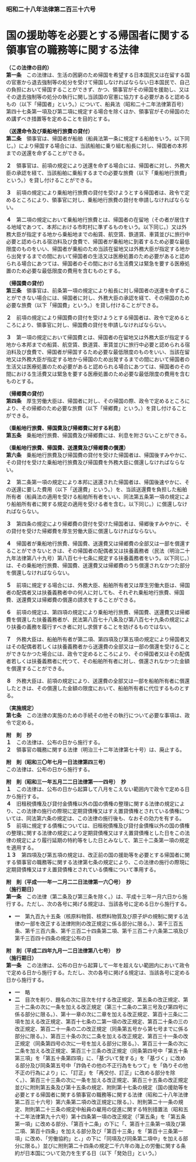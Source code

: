 ### 昭和二十八年法律第二百三十六号  
# 国の援助等を必要とする帰国者に関する領事官の職務等に関する法律  
  
**（この法律の目的）**  
**第一条**　この法律は、生活の困窮のため帰国を希望する日本国民又は在留する国の官憲から退去強制等の処分を受けて帰国しなければならない日本国民で、自己の負担において帰国することができず、かつ、領事官がその帰国を援助し、又はその退去強制等の処分の執行に関し当該国の官憲に協力する必要があると認めるもの（以下「帰国者」という。）について、船員法（昭和二十二年法律第百号）第四十七条第一項及び第二項に規定する場合を除くほか、領事官がその帰国のため講ずべき措置等を定めることを目的とする。  
  
**（送還命令及び乗船地行旅費の貸付）**  
**第二条**　領事官は、帰国者が船舶（船員法第一条に規定する船舶をいう。以下同じ。）により帰国する場合には、当該船舶に乗り組む船長に対し、帰国者の本邦までの送還を命ずることができる。  
  
**２**　領事官は、前項の規定により送還を命ずる場合には、帰国者に対し、外務大臣の承認を経て、当該船舶に乗船するまでの必要な旅費（以下「乗船地行旅費」という。）を貸し付けることができる。  
  
**３**　前項の規定により乗船地行旅費の貸付を受けようとする帰国者は、政令で定めるところにより、領事官に対し、乗船地行旅費の貸付を申請しなければならない。  
  
**４**　第二項の規定において乗船地行旅費とは、帰国者の在留地（その者が居住する地域であつて、本邦における市町村に準ずるものをいう。以下同じ。）又は外務大臣が指定する地から乗船地までの船賃、航空賃、鉄道賃、車賃並びに旅行中必要と認められる宿泊料及び食費で、帰国者が乗船地に到着するため必要な最低限度のものをいい、帰国者が乗船のため当該在留地又は外務大臣が指定する地から出発するまでの間において帰国者の生活又は医療処置のため必要があると認められる場合にあつては、帰国者のその間における生活費又は緊急を要する医療処置のため必要な最低限度の費用を含むものとする。  
  
**（帰国費の貸付）**  
**第三条**　領事官は、前条第一項の規定により船長に対し帰国者の送還を命ずることができない場合には、帰国者に対し、外務大臣の承認を経て、その帰国のため必要な旅費（以下「帰国費」という。）を貸し付けることができる。  
  
**２**　前項の規定により帰国費の貸付を受けようとする帰国者は、政令で定めるところにより、領事官に対し、帰国費の貸付を申請しなければならない。  
  
**３**　第一項の規定において帰国費とは、帰国者の在留地又は外務大臣が指定する地から本邦までの船賃、航空賃、鉄道賃、車賃並びに旅行中必要と認められる宿泊料及び食費で、帰国者が帰国するため必要な最低限度のものをいい、当該在留地又は外務大臣が指定する地から帰国のため出発するまでの間において帰国者の生活又は医療処置のため必要があると認められる場合にあつては、帰国者のその間における生活費又は緊急を要する医療処置のため必要な最低限度の費用を含むものとする。  
  
**（帰郷費の貸付）**  
**第四条**　厚生労働大臣は、帰国者に対し、その帰国の際、政令で定めるところにより、その帰郷のため必要な旅費（以下「帰郷費」という。）を貸し付けることができる。  
  
**（乗船地行旅費、帰国費及び帰郷費に対する利息）**  
**第五条**　乗船地行旅費、帰国費及び帰郷費には、利息を附さないことができる。  
  
**（乗船地行旅費、帰国費、送還費及び帰郷費の償還）**  
**第六条**　乗船地行旅費及び帰国費の貸付を受けた帰国者は、帰国後すみやかに、その貸付を受けた乗船地行旅費及び帰国費を外務大臣に償還しなければならない。  
  
**２**　第二条第一項の規定により本邦に送還された帰国者は、帰国後速やかに、その送還に要した費用（以下「送還費」という。）を、当該送還費を負担した船舶所有者（船員法の適用を受ける船舶所有者をいい、同法第五条第一項の規定により船舶所有者に関する規定の適用を受ける者を含む。以下同じ。）に償還しなければならない。  
  
**３**　第四条の規定により帰郷費の貸付を受けた帰国者は、帰郷後すみやかに、その貸付を受けた帰郷費を厚生労働大臣に償還しなければならない。  
  
**４**　帰国者が乗船地行旅費、帰国費、送還費又は帰郷費の全部又は一部を償還することができないときは、その帰国者の配偶者又は扶養義務者（民法（明治二十九年法律第八十九号）第八百七十七条に規定する扶養義務者をいう。以下同じ。）は、その乗船地行旅費、帰国費、送還費又は帰郷費のうち償還されなかつた部分を償還しなければならない。  
  
**５**　前項に規定する場合には、外務大臣、船舶所有者又は厚生労働大臣は、帰国者の配偶者又は扶養義務者中の何人に対しても、それぞれ乗船地行旅費、帰国費、送還費又は帰郷費の償還の請求をすることができる。  
  
**６**　前項の規定は、第四項の規定により乗船地行旅費、帰国費、送還費又は帰郷費を償還した扶養義務者が、民法第八百七十八条及び第八百七十九条の規定により扶養の義務を履行すべき者に対し求償することを妨げるものではない。  
  
**７**　外務大臣は、船舶所有者が第二項、第四項及び第五項の規定により帰国者又はその配偶者若しくは扶養義務者から送還費の全部又は一部の償還を受けることができなかつた場合には、政令で定めるところにより、その帰国者又はその配偶者若しくは扶養義務者に代つて、その船舶所有者に対し、償還されなかつた金額を償還することができる。  
  
**８**　外務大臣は、前項の規定により、送還費の全部又は一部を船舶所有者に償還したときは、その償還した金額の限度において、船舶所有者に代位するものとする。  
  
**（実施規定）**  
**第七条**　この法律の実施のための手続その他その執行について必要な事項は、政令で定める。  
  
**附　則　抄**  
**１**　この法律は、公布の日から施行する。  
**２**　領事官の職務に関する法律（明治三十二年法律第七十号）は、廃止する。  
  
**附　則（昭和三〇年七月一日法律第四三号）**  
この法律は、公布の日から施行する。  
  
**附　則（昭和三一年五月二二日法律第一一四号）　抄**  
**１**　この法律は、公布の日から起算して八月をこえない範囲内で政令で定める日から施行する。  
**４**　旧租税債権及び貸付金債権以外の国の債権の整理に関する法律の規定により、この法律の施行の際現に定期貸債権又はすえ置貸債権とされている債権については、同法第六条の規定は、この法律の施行後も、なおその効力を有する。  
**５**　前項に規定する債権については、旧租税債権及び貸付金債権以外の国の債権の整理に関する法律の規定により定期貸債権又はすえ置貸債権とした日をこの法律の規定により履行延期の特約等をした日とみなして、第三十二条第一項の規定を適用する。  
**１３**　第四項及び第五項の規定は、改正前の国の援助等を必要とする帰国者に関する領事官の職務等に関する法律第七条の規定により、この法律の施行の際現に定期貸債権又はすえ置貸債権とされている債権について準用する。  
  
**附　則（平成一一年一二月二二日法律第一六〇号）　抄**  
**（施行期日）**  
**第一条**　この法律（第二条及び第三条を除く。）は、平成十三年一月六日から施行する。ただし、次の各号に掲げる規定は、当該各号に定める日から施行する。  
* **一**　第九百九十五条（核原料物質、核燃料物質及び原子炉の規制に関する法律の一部を改正する法律附則の改正規定に係る部分に限る。）、第千三百五条、第千三百六条、第千三百二十四条第二項、第千三百二十六条第二項及び第千三百四十四条の規定公布の日  
  
**附　則（平成二四年九月一二日法律第八七号）　抄**  
**（施行期日）**  
**第一条**　この法律は、公布の日から起算して一年を超えない範囲内において政令で定める日から施行する。ただし、次の各号に掲げる規定は、当該各号に定める日から施行する。  
* **一**　略  
* **二**　目次を削り、題名の次に目次を付する改正規定、第五条の改正規定、第三十二条の次に一条を加える改正規定（第三十二条の二第三号及び第四号に係る部分に限る。）、第十一章の次に二章を加える改正規定、第百十三条に二項を加える改正規定、第百十七条の二第一項の改正規定、第百二十条の三の改正規定、第百二十一条の二の改正規定（同条第五号から第七号までに係る部分に限る。）、第百三十条の次に二条を加える改正規定、第百三十一条の改正規定（同条第四号の次に一号を加える部分に限る。）、第百三十一条の次に二条を加える改正規定、第百三十三条の改正規定（同条第四号中「第五十条第三項」を「第五十条第四項」に、「基づいて発する」を「基づく」に改める部分及び同条第五号中「詐偽その他の不正行為をもつて」を「偽りその他不正の行為により」に、「訂正」を「再交付、訂正」に改める部分を除く。）、第百三十三条の次に一条を加える改正規定、第百三十五条の改正規定並びに附則第五条及び第十五条の規定、附則第十七条の規定（国の援助等を必要とする帰国者に関する領事官の職務等に関する法律（昭和二十八年法律第二百三十六号）第六条第二項の改正規定に限る。）、附則第二十一条の規定、附則第二十三条の規定中船員の雇用の促進に関する特別措置法（昭和五十二年法律第九十六号）第十四条第一項の改正規定（「第五条」を「第五条第一項」に改める部分、「第百十二条」の下に「、第百十三条第一項及び第二項、第百十四条」を加える部分及び「第百十三条」を「第百十三条第一項」に改め、「労働協約」と、」の下に「同項及び同条第二項中」を加える部分に限る。）並びに附則第二十四条の規定二千六年の海上の労働に関する条約が日本国について効力を生ずる日（以下「発効日」という。）  
  
